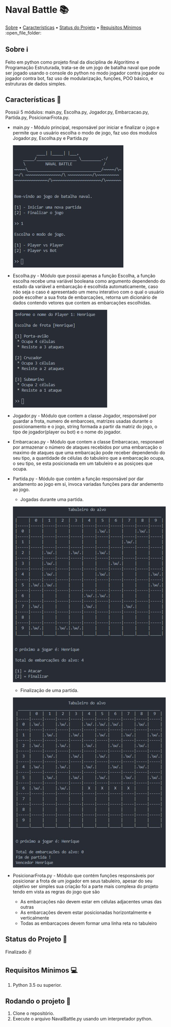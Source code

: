 # Naval Battle :books:

<p>
 <a href="#Sobre">Sobre</a> •  
 <a href="#Características">Características</a> • 
 <a href="#Status">Status do Projeto</a> • 
 <a href="#Requisitos">Requisitos Mínimos</a> 
 :open_file_folder:
</p>

<a name="Sobre"></a>
## Sobre :information_source:
Feito em python como projeto final da disciplina de Algoritimo e Programação Estruturada, trata-se de um jogo de batalha naval que pode ser jogado usando o console do python no modo jogador contra jogador ou jogador contra bot, faz uso de modularização, funções, POO básico, e estruturas de dados simples.

<a name="Características"></a>
## Características :page_facing_up:

Possúi 5 módulos: main.py, Escolha.py, Jogador.py,  Embarcacao.py, Partida.py, PosicionarFrota.py.

* main.py - Módulo principal, responsável por iniciar e finalizar o jogo e permite que o usuário escolha o modo de jogo, faz uso dos modulos Jogador.py, Escolha.py e Partida.py

  ![](https://raw.githubusercontent.com/HenriquePRA/Naval-Battle/screenshots/screenshots/img1.jpg)

* Escolha.py - Módulo que possúi apenas a função Escolha, a função escolha recebe uma variável booleana como argumento dependendo do
estado da variável a embarcação é escolhida automaticamente, caso não seja o caso é apresentado um menu interativo com o qual o usuário 
pode escolher a sua frota de embarcações, retorna um dicionário de dados contendo vetores que contem as embarcações escolhidas.

  ![](https://raw.githubusercontent.com/HenriquePRA/Naval-Battle/screenshots/screenshots/img2.jpg)
  
 * Jogador.py - Módulo que contem a classe Jogador, responsável por guardar a frota, numero de embarcoes, matrizes usadas durante o posicionamento e o jogo, string formada a partir da matriz do jogo, o tipo de jogador(player ou bot) e o nome do jogador.
 
 * Embarcacao.py - Módulo que contem a classe Embarcacao, responavel por armazenar o número de ataques recebidos por uma embarcação
 o maximo de ataques que uma embarcação pode receber dependendo do seu tipo, a quantidade de células do tabuleiro que a embarcação 
 ocupa, o seu tipo, se esta posicionada em um tabuleiro e as posiçoes que ocupa.
 
 * Partida.py - Módulo que contém a função responsável por dar andamento ao jogo em si, invoca variadas funções para dar andemento
 ao jogo.
 
    * Jogadas durante uma partida.
    
    ![](https://raw.githubusercontent.com/HenriquePRA/Naval-Battle/screenshots/screenshots/img3.jpg)
   
    * Finalização de uma partida.
    
    ![](https://raw.githubusercontent.com/HenriquePRA/Naval-Battle/screenshots/screenshots/img4.jpg)
   
 * PosicionarFrota.py - Módulo que contém funções responsáveis por posicionar a frota de um jogador em seus tabuleiro, apesar do seu
 objetivo ser simples sua criação foi a parte mais complexa do projeto tendo em vista as regras do jogo que são
 
    * As embarcações não devem estar em células adjacentes umas das outras
    * As embarcações devem estar posicionadas horizontalmente e verticalmente
    * Todas as embarcaçoes devem formar uma linha reta no tabuleiro
    
<a name="Status"></a>
## Status do Projeto :tada:
Finalizado :v:

<a name="Requisitos"></a>
## Requisitos Mínimos :computer:

1. Python 3.5 ou superior.

## Rodando o projeto :running:

1. Clone o repositório.
2. Execute o arquivo NavalBattle.py usando um interpretador python.
